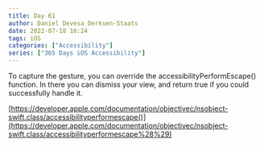 ```yaml
---
title: Day 61
author: Daniel Devesa Derksen-Staats
date: 2022-07-18 16:24
tags: iOS
categories: ["Accessibility"]
series: ["365 Days iOS Accessibility"]
---
```


To capture the gesture, you can override the accessibilityPerformEscape() function. In there you can dismiss your view, and return true if you could successfully handle it. 

[https://developer.apple.com/documentation/objectivec/nsobject-swift.class/accessibilityperformescape()](https://developer.apple.com/documentation/objectivec/nsobject-swift.class/accessibilityperformescape%28%29)
